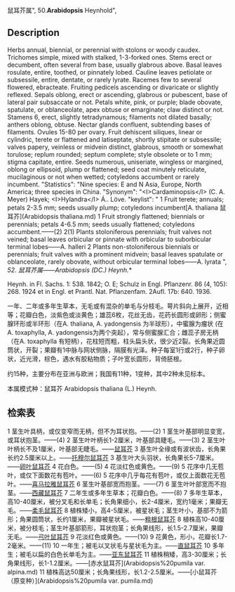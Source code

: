 鼠耳芥属",
50.**Arabidopsis** Heynhold",

## Description
Herbs annual, biennial, or perennial with stolons or woody caudex. Trichomes simple, mixed with stalked, 1-3-forked ones. Stems erect or decumbent, often several from base, usually glabrous above. Basal leaves rosulate, entire, toothed, or pinnately lobed. Cauline leaves petiolate or subsessile, entire, dentate, or rarely lyrate. Racemes few to several flowered, ebracteate. Fruiting pedicels ascending or divaricate or slightly reflexed. Sepals oblong, erect or ascending, glabrous or pubescent, base of lateral pair subsaccate or not. Petals white, pink, or purple; blade obovate, spatulate, or oblanceolate, apex obtuse or emarginate; claw distinct or not. Stamens 6, erect, slightly tetradynamous; filaments not dilated basally; anthers oblong, obtuse. Nectar glands confluent, subtending bases of filaments. Ovules 15-80 per ovary. Fruit dehiscent siliques, linear or cylindric, terete or flattened and latiseptate, shortly stipitate or subsessile; valves papery, veinless or midvein distinct, glabrous, smooth or somewhat torulose; replum rounded; septum complete; style obsolete or to 1 mm; stigma capitate, entire. Seeds numerous, uniseriate, wingless or margined, oblong or ellipsoid, plump or flattened; seed coat minutely reticulate, mucilaginous or not when wetted; cotyledons accumbent or rarely incumbent.
  "Statistics": "Nine species: E and N Asia, Europe, North America; three species in China.
  "Synonym": "&lt;I&gt;Cardaminopsis&lt;/I&gt; (C. A. Meyer) Hayek; &lt;I&gt;Hylandra&lt;/I&gt; Á.. Löve.
  "keylist": "
1 Fruit terete; annuals; petals 2-3.5 mm; seeds usually plump; cotyledons incumbent[A. thaliana 鼠耳芥](Arabidopsis thaliana.md)
1 Fruit strongly flattened; biennials or perennials; petals 4-6.5 mm; seeds usually flattened; cotyledons accumbent.——(2)
2(1) Plants stoloniferous perennials; fruit valves not veined; basal leaves orbicular or pinnate with orbicular to suborbicular terminal lobes——A. halleri 
2 Plants non-stoloniferous biennials or perennials; fruit valves with a prominent midvein; basal leaves spatulate or oblanceolate, rarely obovate, without orbicular terminal lobes——A. lyrata ",
**52. 鼠耳芥属*——Arabidopsis (DC.) Heynh.**

Heynh. in Fl. Sachs. 1: 538. 1842; O. E; Schulz in Engl. Pflanzenr. 86 (4, 105): 268. 1924 et in Engl. et Prantl. Nat. Pflanzenfam. 2Aufl. 17b: 640. 1936.

一年、二年或多年生草本，无毛或有混杂的单毛与分枝毛。萼片斜向上展开，近相等；花瓣白色，淡紫色或淡黄色；雄蕊6枚，花丝无齿，花药长圆形或卵形；侧蜜腺环形或半环形（在A. thaliana, A. yadongensis 为半球形），中蜜腺为瘤状 (在 A. toxaphylla, A. yadongensis为两个突起），常与侧蜜腺汇合；雌蕊子房无柄（在A. toxaphylla 有短柄），花柱短而粗，柱头扁头状，很少近2裂。长角果近圆筒状，开裂；果瓣有1中脉与网状侧脉，隔膜有光泽。种子每室1行或2行，种子卵状，近光滑，棕色，遇水有胶粘物质；子叶宽长圆形，背倚胚根。

约15种，主要分布在亚洲与欧洲；我国有11种，1变种，其中2种未见标本。

本属模式种：鼠耳芥 Arabidopsis thaliana (L.) Heynh.

## 检索表

1 茎生叶具柄，或仅变窄而无柄，但不为耳状抱。——(2)
1 茎生叶基部明显变宽，或耳状抱茎。——(4)
2 茎生叶叶柄长1-2厘米，叶基部具睫毛。——(3)
2 茎生叶叶柄长不及1厘米，叶基部无睫毛。——[鼠耳芥](Arabidopsis%20thaliana.md)
3 基生叶全缘或有波状齿，长角果长约2.5厘米以上。——[托穆尔鼠耳芥](Arabidopsis%20tuemurica.md)
3 基生叶大头羽状，长角果长5-7厘米。——[卵叶鼠耳芥](Arabidopsis%20wallichii.md)
4 花白色。——(5)
4 花淡红色或黄色。——(9)
5 花序中几无苞叶，或仅下面数花有苞叶。——(6)
5 花序中几乎每花有苞叶，或仅上面数花无苞叶。——[喜马拉雅鼠耳芥](Arabidopsis%20himalaica.md)
6 茎生叶基部宽而抱茎。——(7)
6 茎生叶叶部宽而不抱茎。——[西藏鼠耳芥](Arabidopsis%20tibetica.md)
7 二年生或多年生草本；花瓣白色。——(8)
7 多年生草本，高10-40厘米，被分叉毛和长单毛；长角果细小，长2-4厘米，宽约1毫米；果瓣无毛。——[柔毛鼠耳芥](Arabidopsis%20mollissima.md)
8 植株矮小，高4-5厘米，被星状毛；茎生叶小，基部不为箭形；角果圆筒状，长约1厘米，果瓣被星状毛。——[粗根鼠耳芥](Arabidopsis%20monachorum.md)
8 植株高10-40厘米，被分枝毛；茎生叶基部箭形，耳状抱茎；长角果线形，长1.5-2.7厘米，果瓣无毛。——[弓叶鼠耳芥](Arabidopsis%20toxophylla.md)
9 花淡红色或黄色。——(10)
9 花黄色，形小，花瓣长1.7-2毫米。——(11)
10 一年生；被毛以叉状毛与星状毛为主。——[直鼠耳芥](Arabidopsis%20stricta.md)
10 多年生；被毛以扁的白色长单毛为主。——[亚东鼠耳芥](Arabidopsis%20yadongensis.md)
11 植株稍矮，高3-30厘米；长角果线形，长1-1.2厘米。——[赤水鼠耳芥](Arabidopsis%20pumila var. alpina.md)
11 植株高达50厘米；长角果线形，长1.2-2.5厘米。——[小鼠耳芥（原变种）](Arabidopsis%20pumila var. pumila.md)
